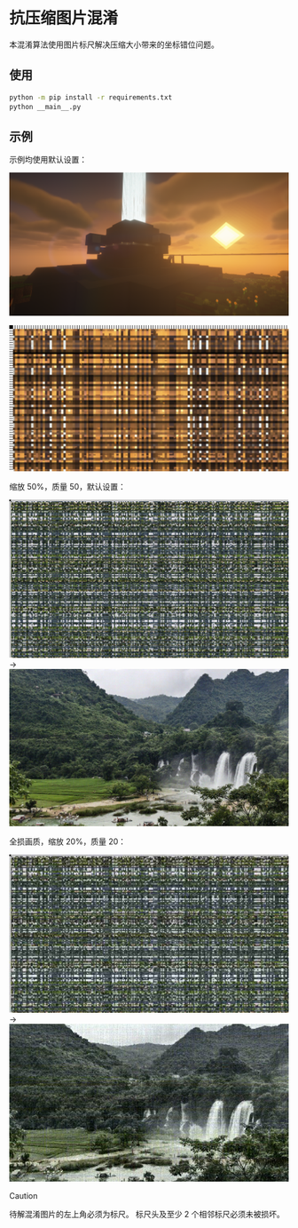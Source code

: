 # 抗压缩图片混淆

本混淆算法使用图片标尺解决压缩大小带来的坐标错位问题。

## 使用

```sh
python -m pip install -r requirements.txt
python __main__.py
```

## 示例

示例均使用默认设置：

![](example/image.png)

![](example/confused.png)

缩放 50%，质量 50，默认设置：

![](example/compressed_0.5_50.jpg) → ![](example/final_0.5_50.jpg)

全损画质，缩放 20%，质量 20：

![](example/compressed_0.2_20.jpg) → ![](example/final_0.2_20.jpg)

> [!CAUTION]
> 待解混淆图片的左上角必须为标尺。
> 标尺头及至少 2 个相邻标尺必须未被损坏。
